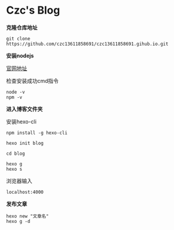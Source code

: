 # Czc's Blog

**克隆仓库地址**

```
git clone https://github.com/czc13611858691/czc13611858691.gihub.io.git
```

**安装nodejs**

[官网地址](https://nodejs.org/en/download/)

检查安装成功cmd指令

```
node -v
npm -v
```

**进入博客文件夹**

安装hexo-cli

```
npm install -g hexo-cli
```

```
hexo init blog
```

```
cd blog
```

```
hexo g
hexo s
```

浏览器输入

```
localhost:4000
```

**发布文章**

```
hexo new "文章名"
hexo g -d
```

